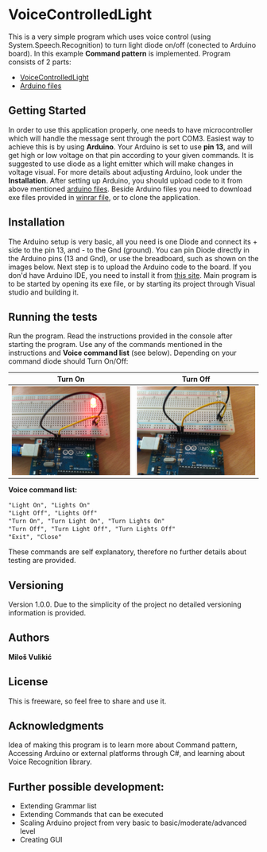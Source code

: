 # VoiceControlledLight

This is a very simple program which uses voice control (using System.Speech.Recognition) to turn light diode on/off (conected to Arduino board). In this example **Command pattern** is implemented.
Program consists of 2 parts:
* [VoiceControlledLight](https://github.com/MilosVulikic/VoiceControlledLight/tree/master/VoiceControlledLight/VoiceControlledLight)
* [Arduino files](https://github.com/MilosVulikic/VoiceControlledLight/tree/master/VoiceControlledLight/VoiceControlledLight/External%20Files/VoiceControlledDiode)

## Getting Started

In order to use this application properly, one needs to have microcontroller which will handle the message sent through the port COM3. Easiest way to achieve this is by using <b>Arduino</b>.
Your Arduino is set to use <b>pin 13</b>, and will get high or low voltage on that pin according to your given commands. It is suggested to use diode as a light emitter which will make changes in voltage visual. For more details about adjusting Arduino, look under the <b>Installation</b>. After setting up Arduino, you should upload code to it from above mentioned [arduino files](https://github.com/MilosVulikic/VoiceControlledLight/tree/master/VoiceControlledLight/VoiceControlledLight/External%20Files/).
Beside Arduino files you need to download exe files provided in [winrar file](https://github.com/MilosVulikic/VoiceControlledLight/blob/master/VoiceControlledLightExe.rar), or to clone the application. 

## Installation
The Arduino setup is very basic, all you need is one Diode and connect its + side to the pin 13, and - to the Gnd (ground).
You can pin Diode directly in the Arduino pins (13 and Gnd), or use the breadboard, such as shown on the images below.
Next step is to upload the Arduino code to the board. If you don'd have Arduino IDE, you need to install it from [this site](https://www.arduino.cc/en/Main/Software).
Main program is to be started by opening its exe file, or by starting its project through Visual studio and building it.

## Running the tests

Run the program. Read the instructions provided in the console after starting the program. Use any of the commands mentioned in the instructions and **Voice command list** (see below). 
Depending on your command diode should Turn On/Off:

Turn On          |  Turn Off
:-------------------------:|:-------------------------:
<img src="https://github.com/MilosVulikic/VoiceControlledLight/blob/master/VoiceControlledLight/VoiceControlledLight/External%20Files/Readme%20files/LightOn.jpg" width="425"/> | <img src="https://github.com/MilosVulikic/VoiceControlledLight/blob/master/VoiceControlledLight/VoiceControlledLight/External%20Files/Readme%20files/LightOff.jpg" width="425"/> 


**Voice command list:**
```
"Light On", "Lights On"
"Light Off", "Lights Off"
"Turn On", "Turn Light On", "Turn Lights On"
"Turn Off", "Turn Light Off", "Turn Lights Off"
"Exit", "Close"
```
These commands are self explanatory, therefore no further details about testing are provided.

## Versioning

Version 1.0.0. Due to the simplicity of the project no detailed versioning information is provided. 

## Authors

**Miloš Vulikić** 

## License

This is freeware, so feel free to share and use it. 

## Acknowledgments

Idea of making this program is to learn more about Command pattern, Accessing Arduino or external platforms through C#, and learning about Voice Recognition library.

## Further possible development:

* Extending Grammar list
* Extending Commands that can be executed
* Scaling Arduino project from very basic to basic/moderate/advanced level 
* Creating GUI 
